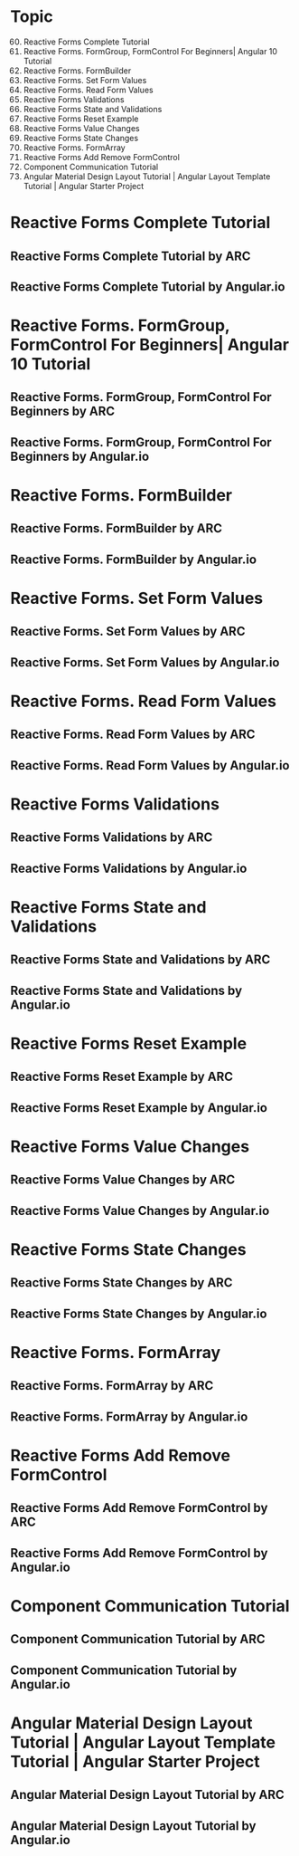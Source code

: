 # Topic

60. Reactive Forms Complete Tutorial
61. Reactive Forms. FormGroup, FormControl For Beginners| Angular 10 Tutorial
62. Reactive Forms. FormBuilder
63. Reactive Forms. Set Form Values
64. Reactive Forms. Read Form Values
65. Reactive Forms Validations
66. Reactive Forms State and Validations
67. Reactive Forms Reset Example
68. Reactive Forms Value Changes
69. Reactive Forms State Changes
70. Reactive Forms. FormArray
71. Reactive Forms Add Remove FormControl
72. Component Communication Tutorial
73. Angular Material Design Layout Tutorial | Angular Layout Template Tutorial | Angular Starter Project

# Reactive Forms Complete Tutorial

## Reactive Forms Complete Tutorial by ARC

## Reactive Forms Complete Tutorial by  Angular.io

# Reactive Forms. FormGroup, FormControl For Beginners| Angular 10 Tutorial

## Reactive Forms. FormGroup, FormControl For Beginners by ARC

## Reactive Forms. FormGroup, FormControl For Beginners by  Angular.io

# Reactive Forms. FormBuilder

## Reactive Forms. FormBuilder by ARC

## Reactive Forms. FormBuilder by  Angular.io

# Reactive Forms. Set Form Values

## Reactive Forms. Set Form Values by ARC

## Reactive Forms. Set Form Values by  Angular.io

# Reactive Forms. Read Form Values

## Reactive Forms. Read Form Values by ARC

## Reactive Forms. Read Form Values by  Angular.io

# Reactive Forms Validations

## Reactive Forms Validations by ARC

## Reactive Forms Validations by  Angular.io

# Reactive Forms State and Validations

## Reactive Forms State and Validations by ARC

## Reactive Forms State and Validations by  Angular.io

# Reactive Forms Reset Example

## Reactive Forms Reset Example by ARC

## Reactive Forms Reset Example by  Angular.io

# Reactive Forms Value Changes

## Reactive Forms Value Changes by ARC

## Reactive Forms Value Changes by  Angular.io

# Reactive Forms State Changes

## Reactive Forms State Changes by ARC

## Reactive Forms State Changes by  Angular.io

# Reactive Forms. FormArray

## Reactive Forms. FormArray by ARC

## Reactive Forms. FormArray by  Angular.io

# Reactive Forms Add Remove FormControl

## Reactive Forms Add Remove FormControl by ARC

## Reactive Forms Add Remove FormControl by  Angular.io

# Component Communication Tutorial

## Component Communication Tutorial by ARC

## Component Communication Tutorial by  Angular.io

# Angular Material Design Layout Tutorial | Angular Layout Template Tutorial | Angular Starter Project

## Angular Material Design Layout Tutorial by ARC

## Angular Material Design Layout Tutorial by  Angular.io



